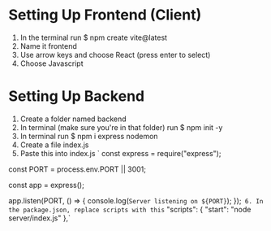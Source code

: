 # Setting Up Frontend (Client)

1. In the terminal run $ npm create vite@latest
2. Name it frontend
3. Use arrow keys and choose React (press enter to select)
4. Choose Javascript

# Setting Up Backend

1. Create a folder named backend
2. In terminal (make sure you're in that folder) run $ npm init -y
3. In terminal run $ npm i express nodemon
4. Create a file index.js
5. Paste this into index.js `
   const express = require("express");

const PORT = process.env.PORT || 3001;

const app = express();

app.listen(PORT, () => {
console.log(`Server listening on ${PORT}`);
});`
6. In the package.json, replace scripts with this`
"scripts": {
"start": "node server/index.js"
},`
